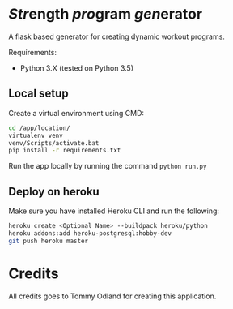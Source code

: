 # *Str*ength *pro*gram *gen*erator

A flask based generator for creating dynamic workout programs.

Requirements:

* Python 3.X (tested on Python 3.5)

## Local setup

Create a virtual environment using CMD:
```bash
cd /app/location/
virtualenv venv
venv/Scripts/activate.bat
pip install -r requirements.txt
```

Run the app locally by running the command `python run.py`

## Deploy on heroku

Make sure you have installed Heroku CLI and run the following:

```bash
heroku create <Optional Name> --buildpack heroku/python
heroku addons:add heroku-postgresql:hobby-dev
git push heroku master
```

# Credits

All credits goes to Tommy Odland for creating this application.

